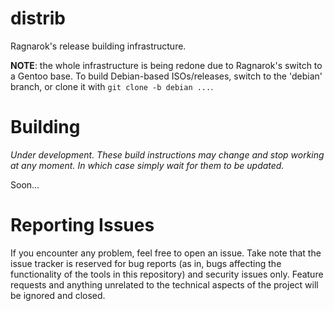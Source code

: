 distrib
=======

Ragnarok's release building infrastructure.

**NOTE**: the whole infrastructure is being redone due to Ragnarok's
switch to a Gentoo base. To build Debian-based ISOs/releases, switch
to the 'debian' branch, or clone it with `git clone -b debian ...`.

Building
========

*Under development. These build instructions may change and stop working
at any moment. In which case simply wait for them to be updated.*

Soon...

Reporting Issues
================

If you encounter any problem, feel free to open an issue. Take note that
the issue tracker is reserved for bug reports (as in, bugs affecting
the functionality of the tools in this repository) and security issues
only. Feature requests and anything unrelated to the technical aspects
of the project will be ignored and closed.
